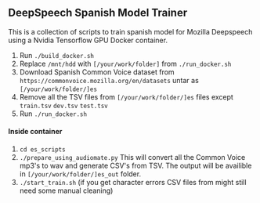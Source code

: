 ## DeepSpeech Spanish Model Trainer
This is a collection of scripts to train spanish model for Mozilla Deepspeech using a Nvidia Tensorflow GPU Docker container.

1. Run `./build_docker.sh`
2. Replace `/mnt/hdd` with `[/your/work/folder]` from  `./run_docker.sh`
3. Download Spanish Common Voice dataset from `https://commonvoice.mozilla.org/en/datasets` untar as `[/your/work/folder/]es`
4. Remove all the TSV files from `[/your/work/folder/]es` files except `train.tsv` `dev.tsv` `test.tsv`
5. Run `./run_docker.sh` 

#### Inside container
1. `cd es_scripts`
2. `./prepare_using_audiomate.py` This will convert all the Common Voice mp3's to wav and generate CSV's from TSV. The output will be availible in  `[/your/work/folder/]es_out` folder.
2. `./start_train.sh` (if you get character errors CSV files from might still need some manual cleaning)
